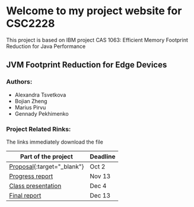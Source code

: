 # Welcome to my project website for CSC2228

This project is based on IBM project 
CAS 1063: Efficient Memory Footprint Reduction for Java Performance

## JVM Footprint Reduction for Edge Devices

### Authors:
- Alexandra Tsvetkova
- Bojian Zheng
- Marius Pirvu
- Gennady Pekhimenko


### Project Related Rinks:

The links immediately download the file

| Part of the project | Deadline |
|--|--|
| [Proposal](https://raw.githubusercontent.com/sash-tsvet/CSC2228-Project/master/proposal.pdf){:target="_blank"} | Oct 2 |
| [Progress report]() | Nov 13 |
| [Class presentation]()  | Dec 4 |
| [Final report]() | Dec 13 |
